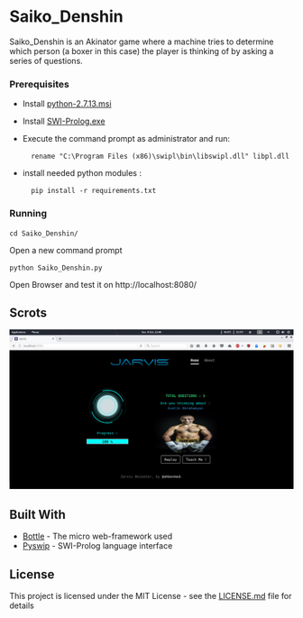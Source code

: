# Saiko_Denshin

Saiko_Denshin is an Akinator game where a machine tries to determine which person (a boxer in this case) the player is thinking of by asking a series of questions.

### Prerequisites

* Install [python-2.7.13.msi](https://www.python.org/ftp/python/2.7.14/python-2.7.14.amd64.msi)

* Install [SWI-Prolog.exe](http://www.swi-prolog.org/download/stable)

* Execute the command prompt as administrator and run:

		rename "C:\Program Files (x86)\swipl\bin\libswipl.dll" libpl.dll

* install needed python modules :

        pip install -r requirements.txt
        
### Running

```
cd Saiko_Denshin/
```

Open a new command prompt

```
python Saiko_Denshin.py
```

Open Browser and test it on http://localhost:8080/


Scrots
------

![Guess](scrot/guess.jpg?raw=true "Guess")

## Built With

* [Bottle](http://bottlepy.org/docs/dev/) - The micro web-framework used
* [Pyswip](https://github.com/yuce/pyswip) - SWI-Prolog language interface

## License

This project is licensed under the MIT License - see the [LICENSE.md](LICENSE.md) file for details
